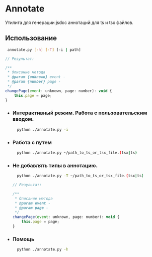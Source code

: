 # Annotate

Утилита для генерации jsdoc аннотаций для ts и tsx файлов.

## Использование

```bash
 annotate.py [-h] [-T] [-i | path]
```
```js
// Результат:

/**
 * Описание метода
 * @param {unknown} event -
 * @param {number} page -
 */
changePage(event: unknown, page: number): void {
    this.page = page;
}
``` 

+ ### Интерактивный режим. Работа с пользовательским вводом.
    ```bash
      python ./annotate.py -i
    ```
+ ### Работа с путем
    ```bash
      python ./annotate.py ~/path_to_ts_or_tsx_file.(tsx|ts)
    ```
+ ### Не добавлять типы в аннотацию.
    ```bash
      python ./annotate.py -T ~/path_to_ts_or_tsx_file.(tsx|ts)
    ```
    ```js
    // Результат:
  
    /**
     * Описание метода
     * @param event -
     * @param page -
     */
    changePage(event: unknown, page: number): void {
        this.page = page;
    }
  ```
+ ### Помощь
    ```bash
      python ./annotate.py -h
    ```